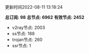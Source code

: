 更新时间2022-08-11 13:18:24

**总订阅: 98**
**总节点: 6962**
**有效节点: 2452**
- v2ray节点: 2003
- ss节点: 188
- trojan节点: 260
- ssr节点: 1
